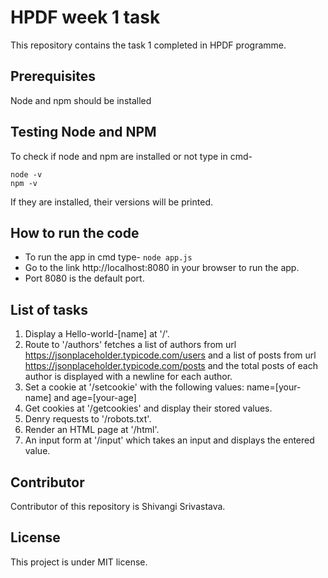 HPDF week 1 task
===============
This repository contains the task 1 completed in HPDF programme.

Prerequisites
--------------
 Node and npm should be installed

Testing Node and NPM
--------------------
To check if node and npm are installed or not type in cmd-

    node -v 
    npm -v

If they are installed, their versions will be printed.

How to run the code 
-------------------
* To run the app in cmd type- `node app.js`
* Go to the link http://localhost:8080 in your browser to run the app.
* Port 8080 is the default port.

List of tasks
--------------
1. Display a Hello-world-[name] at '/'.
2. Route to '/authors' fetches a list of authors from url  https://jsonplaceholder.typicode.com/users and a list of posts from url  https://jsonplaceholder.typicode.com/posts and the total posts of each author is displayed with a newline for each author.
3. Set a cookie at '/setcookie' with the following values: name=[your-name] and age=[your-age]
4. Get cookies at '/getcookies' and display their stored values.
5. Denry requests to '/robots.txt'.
6. Render an HTML page at '/html'.
7. An input form at '/input' which takes an input and displays the entered value.

Contributor
---------------
Contributor of this repository is Shivangi Srivastava.

License
--------
This project is under MIT license. 



